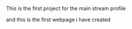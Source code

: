 This is the first project for the main stream profile 

and this is the first webpage i have created 
